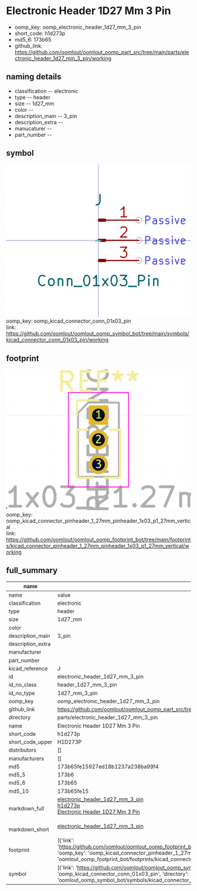 # Electronic Header 1D27 Mm 3 Pin

  
* oomp_key: oomp_electronic_header_1d27_mm_3_pin 
* short_code: h1d273p
* md5_6: 173b65  
* github_link: https://github.com/oomlout/oomlout_oomp_part_src/tree/main/parts/electronic_header_1d27_mm_3_pin/working  
## naming details
* classification -- electronic
* type -- header
* size -- 1d27_mm
* color -- 
* description_main -- 3_pin
* description_extra -- 
* manucaturer -- 
* part_number -- 



## symbol

![](symbol/0/working/working_600.png)  
oomp_key: oomp_kicad_connector_conn_01x03_pin  
link: https://github.com/oomlout/oomlout_oomp_symbol_bot/tree/main/symbols/kicad_connector_conn_01x03_pin/working  

## footprint

![](footprint/0/working/working_600.png)  
oomp_key: oomp_kicad_connector_pinheader_1_27mm_pinheader_1x03_p1_27mm_vertical  
link: https://github.com/oomlout/oomlout_oomp_footprint_bot/tree/main/footprints/kicad_connector_pinheader_1_27mm_pinheader_1x03_p1_27mm_vertical/working  

## full_summary
| name | value | 
| --- | --- | 
| name | value | 
| classification | electronic | 
| type | header | 
| size | 1d27_mm | 
| color |  | 
| description_main | 3_pin | 
| description_extra |  | 
| manufacturer |  | 
| part_number |  | 
| kicad_reference | J | 
| id | electronic_header_1d27_mm_3_pin | 
| id_no_class | header_1d27_mm_3_pin | 
| id_no_type | 1d27_mm_3_pin | 
| oomp_key | oomp_electronic_header_1d27_mm_3_pin | 
| github_link | https://github.com/oomlout/oomlout_oomp_part_src/tree/main/parts/electronic_header_1d27_mm_3_pin/working | 
| directory | parts/electronic_header_1d27_mm_3_pin | 
| name | Electronic Header 1D27 Mm 3 Pin | 
| short_code | h1d273p | 
| short_code_upper | H1D273P | 
| distributors | [] | 
| manufacturers | [] | 
| md5 | 173b65fe15927ed18b1237a238ba99f4 | 
| md5_5 | 173b6 | 
| md5_6 | 173b65 | 
| md5_10 | 173b65fe15 | 
| markdown_full | [electronic_header_1d27_mm_3_pin](https://github.com/oomlout/oomlout_oomp_part_src/tree/main/parts/electronic_header_1d27_mm_3_pin/working)<br>[h1d273p](https://github.com/oomlout/oomlout_oomp_part_src/tree/main/parts/electronic_header_1d27_mm_3_pin/working)<br>[Electronic Header 1D27 Mm 3 Pin](https://github.com/oomlout/oomlout_oomp_part_src/tree/main/parts/electronic_header_1d27_mm_3_pin/working)<br><br> | 
| markdown_short | [electronic_header_1d27_mm_3_pin](https://github.com/oomlout/oomlout_oomp_part_src/tree/main/parts/electronic_header_1d27_mm_3_pin/working)<br><br> | 
| footprint | [{'link': 'https://github.com/oomlout/oomlout_oomp_footprint_bot/tree/main/foootprntss/kicad_connector_pinheader_1_27mm_pinheader_1x03_p1_27mm_vertical', 'oomp_key': 'oomp_kicad_connector_pinheader_1_27mm_pinheader_1x03_p1_27mm_vertical', 'directory': 'oomlout_oomp_footprint_bot/footprints/kicad_connector_pinheader_1_27mm_pinheader_1x03_p1_27mm_vertical//working/working.kicad_mod'}] | 
| symbol | [{'link': 'https://github.com/oomlout/oomlout_oomp_symbol_bot/tree/main/symbols/kicad_connector_conn_01x03_pin', 'oomp_key': 'oomp_kicad_connector_conn_01x03_pin', 'directory': 'oomlout_oomp_symbol_bot/symbols/kicad_connector_conn_01x03_pin//working/working.kicad_sym'}] | 
